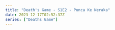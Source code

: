 ```yaml
---
title: "Death's Game - S1E2 - Punca Ke Neraka"
date: 2023-12-17T02:52:37Z
series: ["Deaths Game"]
---
```



<mux-player stream-type="on-demand"
  src="https://kp3d-my.sharepoint.com/personal/ryoo_kp3d_onmicrosoft_com/_layouts/15/download.aspx?share=EQZfAe5XCzJHjfIgZscgVEIBD9edHulc5UaMcYF5IGxROg" prefer-playback="mse" controls>
  </mux-player>
  
  
  <script src="https://cdn.jsdelivr.net/npm/@mux/mux-player"></script>
  
 <script type="application/ld+json">
 {
  "@context": "https://schema.org/",
  "@type": "VideoObject",
  "name": "Death's Game - S1E2 - Punca Ke Neraka",
  "contentUrl": "https://stream.mux.com/pinKFSvk02gCzVIbSNimq5yHPTjuh3mx7En2FGpsF85s.m3u8",
  "thumbnailUrl": "https://www.themoviedb.org/t/p/original/zwsJRRmVozVZ1tDs8buIs97pCqm.jpg?width=314&fit_mode=preserve&time=25",
  "uploadDate": "2023-12-17T02:52:37Z",
}

</script>